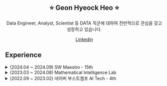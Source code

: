 

<div align="center">

## ⭐️ Geon Hyeock Heo ⭐️

Data Engineer, Analyst, Scientist 등 DATA 직군에 대하여 전반적으로 관심을 갖고 성장하고 있습니다.


[Linkedin](https://www.linkedin.com/in/%EA%B1%B4%ED%98%81-%ED%97%88-b33b9332b/)


<div align="left">

## Experience

<details>
<summary>(2024.04 ~ 2024.09) SW Maestro - 15th</summary>

<br>

## 💡Projcet

- 유튜브 라이브 스트리밍 데이터 분석 및 구축
---

</details>

<details>
<summary>(2023.03 ~ 2024.08) Mathematical Intelligence Lab</summary>

<br>

- 활동 요약 : 학술 및 외주 프로젝트, 인공지능 모델링 대회 참가 및 연구실 정기 세미나를 통한 지식 교류 경험


## 🔥 Competition
|Date|Name|Rank|Code|
|:---:|:---:|:---:|:---:|
|2023.07.04 ~ 2023.08.07|2024 인하 인공지능 챌린지 <br/> Machine Reading Comprehension| 17th / 38th|[click](https://github.com/GeonHyeock/Machine-Reading-Comprehension)|
|2023.08.21 ~ 2023.10.02|2023 Samsung AI Challenge <br/> Image Quality Assessment|6th / 57th|[caption](https://github.com/GeonHyeock/Samsung-Image-Quality-Assessment-Captioning) <br/> [mos](https://github.com/lliee1/Samsung-Image-Quality-Assessment-Mos)|
|2023.07.04 ~ 2023.08.07|2023 인하 인공지능 챌린지 <br/> Multi modal Recommender System| 1st / 23th|[🏅click](https://github.com/GeonHyeock/Competition-Multi-modal-Recommender-System)|

## 💡Projcet
|Date|Name|Code|
|:---:|:---:|:---:|
|2023.12 ~ 2024.05|Planar Graph Classification : Graph Neural Network for Graphs|[🏅Click](https://github.com/GeonHyeock/Planar-Graph-Classification)|
|2023.08 ~ 2024.03|CDV Detection using MLflow|[📄Click](https://github.com/GeonHyeock/CDV-Detection-using-MLflow) |

## 📖 멘토링 교육 자료
|Name|Link|
|:---:|:---:|
|학습자료|[Click](https://github.com/GeonHyeock/Lecture-Mterials)|

</details>


<details>
<summary>(2022.09 ~ 2023.02) 네이버 부스트캠프 AI Tech - 4th</summary>

<br/>

- 활동 요약 : 데이터로부터 문제를 정의하고 AI 모델을 설계하며 서비스화하는 전체 문제 해결 과정을 경험

## 🔥 Competition
|Date|Name|Rank|Code|
|:---:|:---:|:---:|:---:|
|2022.12.19 ~ 2023.01.05|네이버 부스트캠프 AI Tech 4th <br/> 재활용 품목 분류를 위한 Segmentation|7th / 19th|[Click](https://github.com/boostcampaitech4lv23cv3/level2_semanticsegmentation_cv-level2-cv-14)|
|2022.12.08 ~ 2022.12.15|네이버 부스트캠프 AI Tech 4th <br/> OCR 데이터 제작|3rd / 19th|[Click](https://github.com/boostcampaitech4lv23cv3/level2_dataannotation_cv-level2-cv-14)|
|2022.11.16 ~ 2022.12.01|네이버 부스트캠프 AI Tech 4th <br/> 재활용 품목 분류를 위한 Object Detection|7th / 19th|[Click](https://github.com/boostcampaitech4lv23cv3/level2_objectdetection_cv-level2-cv-14)|
|2022.10.26 ~ 2022.11.03|네이버 부스트캠프 AI Tech 4th <br/> 마스크 착용 상태 분류|12th / 20th|[Click](https://github.com/boostcampaitech4cv2/level1_imageclassification_cv-level1-cv-08)|


## 💡Projcet
|Date|Name|Code|
|:---:|:---:|:---:|
|2023.01.09 ~ 2023.02.09|모의고사 자동 채점 시스템|[Click](https://github.com/boostcampaitech4lv23cv3/level3_productserving-level3-cv-14) |
</details>